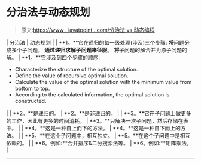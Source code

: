# 分治法与动态规划

> 原文:[https://www . javatpoint . com/分治法 vs 动态编程](https://www.javatpoint.com/divide-and-conquer-method-vs-dynamic-programming)

| 分治法 | 动态规划 |
| **1。**它在递归的每一级处理(涉及)三个步骤:
**将**问题分成多个子问题。
**通过递归求解子问题来征服**。
**将**子问题的解合并为原子问题的解。 | **1。**它涉及到四个步骤的顺序:

*   Characterize the structure of the optimal solution.
*   Define the value of recursive optimal solution.
*   Calculate the value of the optimal solution with the minimum value from bottom to top.
*   According to the calculated information, the optimal solution is constructed.

 |
| **2。**是递归的。 | **2。**是非递归的。 |
| **3。**它在子问题上做更多的工作，因此有更多的时间消耗。 | **3。**只解决一次子问题，然后存储在表中。 |
| **4。**这是一种自上而下的方法。 | **4。**这是一种自下而上的方法。 |
| **5。**在这个子问题中，相互独立。 | **5。**在这个子问题中是相互依赖的。 |
| **6。例如:**合并排序&二分搜索法等。 | **6。例如:**矩阵乘法。 |

* * *